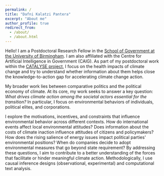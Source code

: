 ```yaml
---
permalink: /
title: "Dafni Kalatzi Pantera"
excerpt: "About me"
author_profile: true
redirect_from: 
  - /about/
  - /about.html
---
```


Hello! I am a Postdoctoral Research Fellow in the [School of Government at the University of Birmingham](https://research.birmingham.ac.uk/en/persons/dafni-kalatzi-pantera). I am also affiliated with the Centre for Artificial Intelligence in Government (CAIG). As part of my postdoctoral work within the [CATALYSE project](https://catalysehorizon.eu), I focus on the health impacts of climate change and try to understand whether information about them helps close the knowledge-to-action gap for accelerating climate change action.

My broader work lies between comparative politics and the political economy of climate. At its core, my work seeks to answer a key question: _What drives climate action among the societal actors essential for the transition?_ In particular, I focus on environmental behaviors of individuals, political elites, and corporations. 

I explore the motivations, incentives, and constraints that influence environmental behavior across different contexts. How do international events affect local environmental attitudes? Does information about the costs of climate inaction influence attitudes of citizens and policymakers? How does the rising salience of energy issues impact political parties' environmental positions? When do companies decide to adopt environmental measures that go beyond state requirement? By addressing these questions, I aim to contribute to a better understanding of the forces that facilitate or hinder meaningful climate action. Methodologically, I use causal inference designs (observational, experimental) and computational text analysis. 


